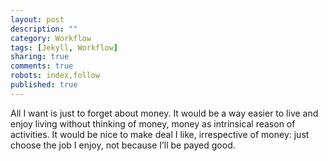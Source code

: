 ```yaml
---
layout: post
description: ""
category: Workflow
tags: [Jekyll, Workflow]
sharing: true
comments: true
robots: index,follow
published: true
---
```

All I want is just to forget about money.
It would be a way easier to live and enjoy living without thinking of money, money as intrinsical reason of activities.
It would be nice to make deal I like, irrespective of money: just choose the job I enjoy, not because I’ll be payed good.